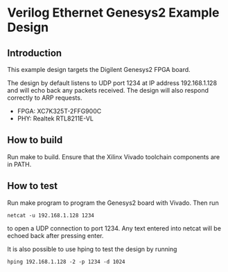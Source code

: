 # Verilog Ethernet Genesys2 Example Design

## Introduction

This example design targets the Digilent Genesys2 FPGA board.

The design by default listens to UDP port 1234 at IP address 192.168.1.128 and
will echo back any packets received.  The design will also respond correctly
to ARP requests.  

*  FPGA: XC7K325T-2FFG900C
*  PHY: Realtek RTL8211E-VL

## How to build

Run make to build.  Ensure that the Xilinx Vivado toolchain components are
in PATH.  

## How to test

Run make program to program the Genesys2 board with Vivado.  Then run

    netcat -u 192.168.1.128 1234

to open a UDP connection to port 1234.  Any text entered into netcat will be
echoed back after pressing enter.

It is also possible to use hping to test the design by running

    hping 192.168.1.128 -2 -p 1234 -d 1024
